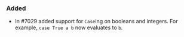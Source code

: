 ### Added

- In #7029 added support for `Case`ing on booleans and integers. For example, `case True a b` now evaluates to `b`.

